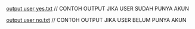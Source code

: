 [output user yes.txt](https://github.com/aisyakareninaa/UKLSEM2_Laundry/files/8890195/output.user.yes.txt) // CONTOH OUTPUT JIKA USER SUDAH PUNYA AKUN

[output user no.txt](https://github.com/aisyakareninaa/UKLSEM2_Laundry/files/8890200/output.user.no.txt) // CONTOH OUTPUT JIKA USER BELUM PUNYA AKUN

